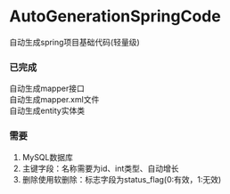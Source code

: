 # AutoGenerationSpringCode
自动生成spring项目基础代码(轻量级)
### 已完成<br>
自动生成mapper接口<br>
自动生成mapper.xml文件<br>
自动生成entity实体类<br>
### 需要
1. MySQL数据库
2. 主键字段：名称需要为id、int类型、自动增长
3. 删除使用软删除：标志字段为status_flag(0:有效，1:无效)
